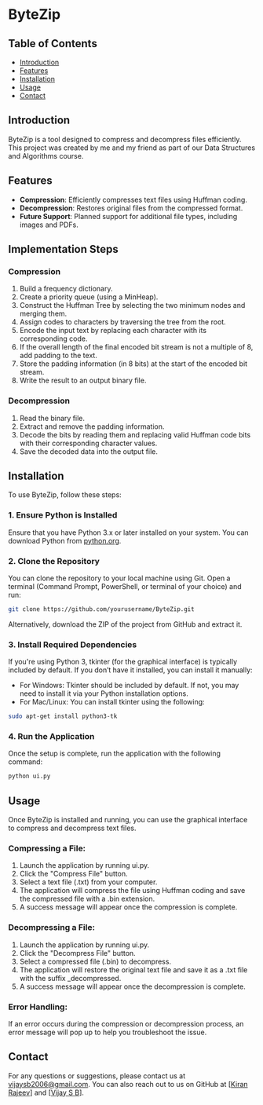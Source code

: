 # ByteZip

## Table of Contents
- [Introduction](#introduction)
- [Features](#features)
- [Installation](#installation)
- [Usage](#usage)
- [Contact](#contact)

## Introduction
ByteZip is a tool designed to compress and decompress files efficiently. This project was created by me and my friend as part of our Data Structures and Algorithms course.

## Features
- **Compression**: Efficiently compresses text files using Huffman coding.
- **Decompression**: Restores original files from the compressed format.
- **Future Support**: Planned support for additional file types, including images and PDFs.

## Implementation Steps

### Compression
1. Build a frequency dictionary.
2. Create a priority queue (using a MinHeap).
3. Construct the Huffman Tree by selecting the two minimum nodes and merging them.
4. Assign codes to characters by traversing the tree from the root.
5. Encode the input text by replacing each character with its corresponding code.
6. If the overall length of the final encoded bit stream is not a multiple of 8, add padding to the text.
7. Store the padding information (in 8 bits) at the start of the encoded bit stream.
8. Write the result to an output binary file.

### Decompression
1. Read the binary file.
2. Extract and remove the padding information.
3. Decode the bits by reading them and replacing valid Huffman code bits with their corresponding character values.
4. Save the decoded data into the output file.

## Installation

To use ByteZip, follow these steps:

### 1. Ensure Python is Installed
Ensure that you have Python 3.x or later installed on your system. You can download Python from [python.org](https://www.python.org/downloads/).

### 2. Clone the Repository
You can clone the repository to your local machine using Git. Open a terminal (Command Prompt, PowerShell, or terminal of your choice) and run:
```bash
git clone https://github.com/yourusername/ByteZip.git
```
Alternatively, download the ZIP of the project from GitHub and extract it.

### 3.  Install Required Dependencies
If you're using Python 3, tkinter (for the graphical interface) is typically included by default. If you don’t have it installed, you can install it manually:

- For Windows:
Tkinter should be included by default. If not, you may need to install it via your Python installation options.
- For Mac/Linux: You can install tkinter using the following:
```bash
sudo apt-get install python3-tk
```
### 4. Run the Application
Once the setup is complete, run the application with the following command:
```bash
python ui.py
```
## Usage
Once ByteZip is installed and running, you can use the graphical interface to compress and decompress text files.

### Compressing a File:
1. Launch the application by running ui.py.
2. Click the "Compress File" button.
3. Select a text file (.txt) from your computer.
4. The application will compress the file using Huffman coding and save the compressed file with a .bin extension.
5. A success message will appear once the compression is complete.

### Decompressing a File:
1. Launch the application by running ui.py.
2. Click the "Decompress File" button.
3. Select a compressed file (.bin) to decompress.
4. The application will restore the original text file and save it as a .txt file with the suffix _decompressed.
5. A success message will appear once the decompression is complete.

### Error Handling:
If an error occurs during the compression or decompression process, an error message will pop up to help you troubleshoot the issue.

## Contact
For any questions or suggestions, please contact us at [vijaysb2006@gmail.com](mailto:vijaysb2006@gmail.com). You can also reach out to us on GitHub at [[Kiran Rajeev](https://github.com/KiranRajeev-KV)] and [[Vijay S B](https://github.com/vijaysb0613)].
